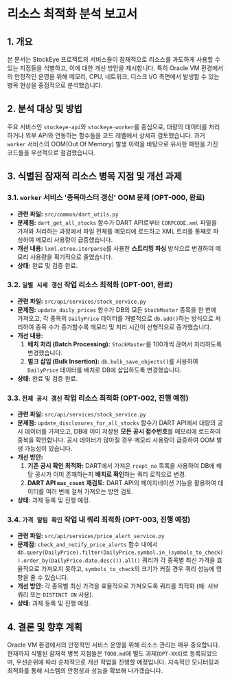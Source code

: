# 리소스 최적화 분석 보고서

## 1. 개요

본 문서는 StockEye 프로젝트의 서비스들이 잠재적으로 리소스를 과도하게 사용할 수 있는 지점들을 식별하고, 이에 대한 개선 방안을 제시합니다. 특히 Oracle VM 환경에서의 안정적인 운영을 위해 메모리, CPU, 네트워크, 디스크 I/O 측면에서 발생할 수 있는 병목 현상을 중점적으로 분석했습니다.

## 2. 분석 대상 및 방법

주요 서비스인 `stockeye-api`와 `stockeye-worker`를 중심으로, 대량의 데이터를 처리하거나 외부 API와 연동하는 함수들을 코드 레벨에서 상세히 검토했습니다. 과거 `worker` 서비스의 OOM(Out Of Memory) 발생 이력을 바탕으로 유사한 패턴을 가진 코드들을 우선적으로 점검했습니다.

## 3. 식별된 잠재적 리소스 병목 지점 및 개선 과제

### 3.1. `worker` 서비스 '종목마스터 갱신' OOM 문제 (OPT-000, 완료)

*   **관련 파일:** `src/common/dart_utils.py`
*   **문제점:** `dart_get_all_stocks` 함수가 DART API로부터 `CORPCODE.xml` 파일을 가져와 처리하는 과정에서 파일 전체를 메모리에 로드하고 XML 트리를 통째로 파싱하여 메모리 사용량이 급증했습니다.
*   **개선 내용:** `lxml.etree.iterparse`를 사용한 **스트리밍 파싱** 방식으로 변경하여 메모리 사용량을 획기적으로 줄였습니다.
*   **상태:** 완료 및 검증 완료.

### 3.2. `일별 시세 갱신` 작업 리소스 최적화 (OPT-001, 완료)

*   **관련 파일:** `src/api/services/stock_service.py`
*   **문제점:** `update_daily_prices` 함수가 DB의 모든 `StockMaster` 종목을 한 번에 가져오고, 각 종목의 `DailyPrice` 데이터를 개별적으로 `db.add()`하는 방식으로 처리하여 종목 수가 증가할수록 메모리 및 처리 시간이 선형적으로 증가했습니다.
*   **개선 내용:**
    1.  **배치 처리 (Batch Processing):** `StockMaster`를 100개씩 끊어서 처리하도록 변경했습니다.
    2.  **벌크 삽입 (Bulk Insertion):** `db.bulk_save_objects()`를 사용하여 `DailyPrice` 데이터를 배치로 DB에 삽입하도록 변경했습니다.
*   **상태:** 완료 및 검증 완료.

### 3.3. `전체 공시 갱신` 작업 리소스 최적화 (OPT-002, 진행 예정)

*   **관련 파일:** `src/api/services/stock_service.py`
*   **문제점:** `update_disclosures_for_all_stocks` 함수가 DART API에서 대량의 공시 데이터를 가져오고, DB에 이미 저장된 **모든 공시 접수번호**를 메모리에 로드하여 중복을 확인합니다. 공시 데이터가 많아질 경우 메모리 사용량이 급증하여 OOM 발생 가능성이 있습니다.
*   **개선 방안:**
    1.  **기존 공시 확인 최적화:** DART에서 가져온 `rcept_no` 목록을 사용하여 DB에 해당 공시가 이미 존재하는지 **배치로 확인**하는 쿼리 로직으로 변경.
    2.  **DART API `max_count` 재검토:** DART API의 페이지네이션 기능을 활용하여 데이터를 여러 번에 걸쳐 가져오는 방안 검토.
*   **상태:** 과제 등록 및 진행 예정.

### 3.4. `가격 알림 확인` 작업 내 쿼리 최적화 (OPT-003, 진행 예정)

*   **관련 파일:** `src/api/services/price_alert_service.py`
*   **문제점:** `check_and_notify_price_alerts` 함수 내에서 `db.query(DailyPrice).filter(DailyPrice.symbol.in_(symbols_to_check)).order_by(DailyPrice.date.desc()).all()` 쿼리가 각 종목별 최신 가격을 효율적으로 가져오지 못하고, `symbols_to_check`의 크기가 커질 경우 쿼리 성능에 영향을 줄 수 있습니다.
*   **개선 방안:** 각 종목별 최신 가격을 효율적으로 가져오도록 쿼리를 최적화 (예: 서브쿼리 또는 `DISTINCT ON` 사용).
*   **상태:** 과제 등록 및 진행 예정.

## 4. 결론 및 향후 계획

Oracle VM 환경에서의 안정적인 서비스 운영을 위해 리소스 관리는 매우 중요합니다. 현재까지 식별된 잠재적 병목 지점들은 `TODO.md`에 별도 과제(`OPT-XXX`)로 등록되었으며, 우선순위에 따라 순차적으로 개선 작업을 진행할 예정입니다. 지속적인 모니터링과 최적화를 통해 시스템의 안정성과 성능을 확보해 나가겠습니다.
